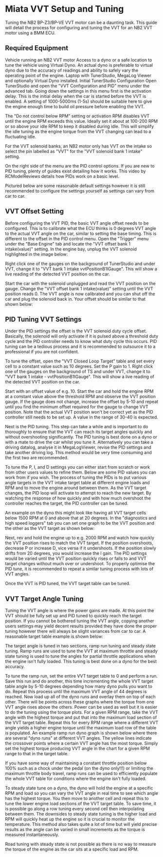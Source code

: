 # Miata VVT Setup and Tuning

Tuning the NB2 BP-Z3/BP-VE VVT motor can be a daunting task. This guide will detail the process for configuring and tuning the VVT for an NB2 VVT motor using a BMM ECU. 

## Required Equipment

Vehicle running an NB2 VVT motor
Access to a dyno or a safe location to tune the vehicle using Virtual Dyno. An actual dyno is preferable to virtual dyno due to the accuracy of readings and ability to safely vary the operating point of the engine.
Laptop with TunerStudio, MegaLog Viewer and optionally Virtual Dyno installed.
Initial TunerStudio Configuration
Open TunerStudio and open the "VVT Configuration and PID" menu under the advanced tab. Going down the settings in this menu first is the activation delay. This is the initial delay when the car is started before the VVT is enabled. A setting of 1000-5000ms (1-5s) should be suitable here to give the engine enough time to build oil pressure before enabling the VVT.

The "Do not control below RPM" setting or activation RPM disables VVT until the engine RPM exceeds this value. Ideally set it about at 100-200 RPM or so above your idle RPM to keep it disabled during idle. This will simplify the idle tuning as the engine torque from the VVT changing can lead to a fluctuating idle.

For the VVT solenoid banks, an NB2 motor only has VVT on the intake so select the pin labelled as "VVT" for the "VVT solenoid bank 1 intake" setting.

On the right side of the menu are the PID control options. If you are new to PID tuning, plenty of guides exist detailing how it works. This video by RCModelReviews details how PIDs work on a basic level.

Pictured below are some reasonable default settings however it is still recommended to configure the settings yourself as settings can vary from car to car.

## VVT Offset Setting

Before configuring the VVT PID, the basic VVT angle offset needs to be configured. This is to calibrate what the ECU thinks is 0 degrees VVT angle to the actual VVT angle on the car, similar to setting the base timing. This is different to the offset in the PID control menu.  Open the "Trigger" menu under the "Base Engine" tab and locate the "VVT offset bank 1 intake(value)" setting. In the engine bay, unplug the VVT solenoid highlighted in the image below:

 Right click one of the gauges on the background of TunerStudio and under VVT, change it to "VVT bank 1 intake vvtPositionB1IGauge". This will show a live reading of the detected VVT position on the car. 

Start the car with the solenoid unplugged and read the VVT position on the gauge. Change the "VVT offset bank 1 intake(value)" setting until the VVT position reads 0. The VVT angle is now calibrated and you can shut off the car and plug the solenoid back in. Your offset should be similar to that shown below:

## PID Tuning VVT Settings

Under the PID settings the offset is the VVT solenoid duty cycle offset. Basically, the solenoid will only activate if it is pulsed above a threshold duty cycle and the PID controller needs to know what duty cycle this occurs. PID tuning can be a tedious process and it is recommended to outsource it to a professional if you are not confident.

To tune the offset, open the "VVT Closed Loop Target" table and set every cell to a constant value such as 10 degrees. Set the P gain to 1. Right click one of the gauges on the background of TS and under VVT, change it to "VVT bank 1 intake - vvtPositionB1IGauge". This will show a live reading of the detected VVT position on the car.

Start with an offset value of e.g. 10. Start the car and hold the engine RPM at a constant value above the threshold RPM and observe the VVT position gauge. If the gauge does not change, increase the offset by 5-10 and repeat until you find the minimum offset required for the gauge to change VVT position. Note that the actual VVT position won't be correct yet as the PID controller still needs to be set up. A value in the range of 30-40 is expected.

Next is the PID tuning. This step can take a while and is important to do thoroughly to ensure that the VVT can reach its target angles quickly and without overshooting significantly. The PID tuning is best done on a dyno or with a mate to drive the car whilst you tune it. Alternatively you can take a driving datalog, analyse it in MegaLogViewer, revise the PID settings and take another driving log. This method would be very time consuming and the first two are recommended.

To tune the P, I, and D settings you can either start from scratch or work from other users values to refine them. Below are some PID values you can work from if you wish. The process of tuning the PIDs is to put various angle targets in the VVT intake target table at different engine loads and RPM and to move the engine around between them. As the VVT target changes, the PID loop will activate to attempt to reach the new target. By watching the response of how quickly and with how much overshoot the controller reaches the target, the PID controller can be tuned. 

An example on the dyno this might look like having all VVT target cells below 1500 RPM at 0 and above that at 20 degrees. In the "diagnostics and high speed loggers" tab you can set one graph to be the VVT position and the other as the VVT target as shown below:

Next, rev and hold the engine up to e.g. 2000 RPM and watch how quickly the VVT position rises to match the VVT target. If the position overshoots, decrease P or increase D, vice versa if it undershoots. If the position slowly drifts from 20 degrees, you would increase the I gain. The PID settings would be varied until the VVT position quickly rises or falls to and VVT target changes without much over or undershoot. To properly optimise the PID tune, it is recommended to repeat a similar tuning process with lots of VVT angles.

Once the VVT is PID tuned, the VVT target table can be tuned.

## VVT Target Angle Tuning

Tuning the VVT angle is where the power gains are made. At this point the VVT should be fully set up and PID tuned to quickly reach the target position. If you cannot be bothered tuning the VVT angle, copying another users settings may yield decent results provided they have done the proper tuning however there will always be slight variances from car to car. A reasonable target table example is shown below:

The target angle is tuned in two sections, ramp run tuning and steady state tuning. Ramp runs are used to tune the VVT at maximum throttle and steady state tuning is used to tune the angles for partial throttle applications when the engine isn't fully loaded. This tuning is best done on a dyno for the best accuracy.

To tune the ramp run, set the entire VVT target table to 0 and perform a run. Save this run and do another, this time incrementing the whole VVT target table angle by 5-10 degrees depending how many dyno pulls you want to do. Repeat this process until the maximum VVT angle of 44 degrees is reached. Now load up all of the dyno runs and overlay them on top of each other. There will be points across these graphs where the torque from one VVT angle rises above the others. Power can be used as well but it is easier to do the tuning using the torque plots. For a given RPM range, take the VVT angle with the highest torque and put that into the maximum load section of the VVT target table. Repeat this for every RPM range where a different VVT angle yields a higher engine torque until the maximum load row of the table is populated. An example ramp run dyno graph is shown below where there are several "dyno runs" at different VVT angles. The yellow lines indicate the crossover points where a certain VVT angle has the most torque. Simply set the highest torque producing VVT angle in the chart for a given RPM range to that in the target table.

If you have some way of maintaining a constant throttle position below 100% such as a chock under the pedal (on the dyno only!!!) or limiting the maximum throttle body travel, ramp runs can be used to efficiently populate the whole VVT table for conditions where the engine isn't fully loaded.

To steady state tune on a dyno, the dyno will hold the engine at a specific RPM and load so you can vary the VVT angle in real time to see which angle has the highest torque. You then move to another cell and repeat this to tune the lower engine load sections of the VVT target table. To save time, it is possible go along a row tuning every second cell then interpolating between them. The downsides to steady state tuning is the higher load and RPM will quickly heat up the engine so it is crucial to monitor the temperature. This method also takes quite a lot of time but will yield precise results as the angle can be varied in small increments as the torque is measured instantaneously. 

Road tuning with steady state is not possible as there is no way to measure the torque of the engine as the car sits at a specific load and RPM.